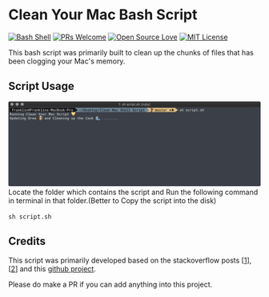 # Clean Your Mac Bash Script

[![Bash Shell](https://badges.frapsoft.com/bash/v1/bash.png?v=103)](#) [![PRs Welcome](https://img.shields.io/badge/PRs-welcome-brightgreen.svg?style=flat-square)](https://github.com/beingfranklin/Clean-Your-Mac/pulls) [![Open Source Love](https://camo.githubusercontent.com/cbd785635328810304475bfe9d9ef74bd157b333/68747470733a2f2f6261646765732e66726170736f66742e636f6d2f6f732f76332f6f70656e2d736f757263652e7376673f763d313032)](#) [![MIT License](https://camo.githubusercontent.com/3b6539ac63635dcdd5579173803e560aadb0c094/68747470733a2f2f6261646765732e66726170736f66742e636f6d2f6f732f6d69742f6d69742e706e673f763d313033)](https://github.com/beingfranklin/Clean-Your-Mac/blob/master/LICENSE)

This bash script was primarily built to clean up the chunks of files that has been clogging your Mac's memory.

## Script Usage

![Running the Script in the terminal.](https://raw.githubusercontent.com/beingfranklin/Clean-Your-Mac/master/screenshots/Running%20Script.png)
Locate the folder which contains the script and Run the following command in terminal in that folder.(Better to Copy the script into the disk)

`sh script.sh`

## Credits

This script was primarily developed based on the stackoverflow posts [[1](https://stackoverflow.com/questions/7688614/osx-shell-script-deleting-all-desktop-files)],[[2](https://stackoverflow.com/questions/51718727/mac-shell-script-to-delete-files)] and this [github project](https://github.com/ajkblue/clean-my-mac/).

Please do make a PR if you can add anything into this project.
